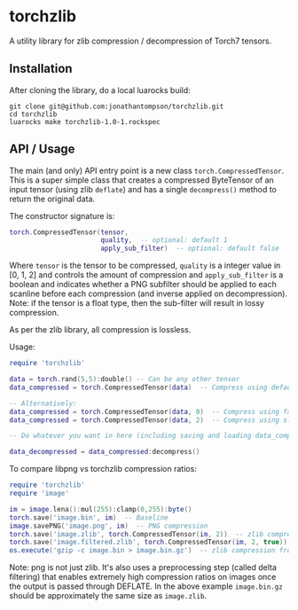 torchzlib
=========

A utility library for zlib compression / decompression of Torch7 tensors.

Installation
------------

After cloning the library, do a local luarocks build:

```
git clone git@github.com:jonathantompson/torchzlib.git
cd torchzlib
luarocks make torchzlib-1.0-1.rockspec
```

API / Usage
------------

The main (and only) API entry point is a new class ```torch.CompressedTensor```.  This is a super simple class that creates a compressed ByteTensor of an input tensor (using zlib ```deflate```) and has a single ```decompress()``` method to return the original data.

The constructor signature is:

``` lua
torch.CompressedTensor(tensor, 
                       quality,  -- optional: default 1 
                       apply_sub_filter)  -- optional: default false
```

Where ```tensor``` is the tensor to be compressed, ```quality``` is a integer value in [0, 1, 2] and controls the amount of compression and ```apply_sub_filter``` is a boolean and indicates whether a PNG subfilter should be applied to each scanline before each compression (and inverse applied on decompression).  Note: if the tensor is a float type, then the sub-filter will result in lossy compression.

As per the zlib library, all compression is lossless.

Usage:

```lua
require 'torchzlib'

data = torch.rand(5,5):double() -- Can be any other tensor
data_compressed = torch.CompressedTensor(data)  -- Compress using default compression level (1)

-- Alternatively:
data_compressed = torch.CompressedTensor(data, 0)  -- Compress using fast compression (low compression ratio)
data_compressed = torch.CompressedTensor(data, 2)  -- Compress using slow compression (high compression ratio)

-- Do whatever you want in here (including saving and loading data_compressed to file)

data_decompressed = data_compressed:decompress()
```

To compare libpng vs torchzlib compression ratios:

```lua
require 'torchzlib'
require 'image'

im = image.lena():mul(255):clamp(0,255):byte()
torch.save('image.bin', im)  -- Baseline
image.savePNG('image.png', im)  -- PNG compression
torch.save('image.zlib', torch.CompressedTensor(im, 2))  -- zlib compression
torch.save('image.filtered.zlib', torch.CompressedTensor(im, 2, true))
os.execute('gzip -c image.bin > image.bin.gz')  -- zlib compression from the command line (Linux)
```

Note: png is not just zlib.  It's also uses a preprocessing step (called delta filtering) that enables extremely high compression ratios on images once the output is passed through DEFLATE.  In the above example ```image.bin.gz``` should be approximately the same size as ```image.zlib```.
